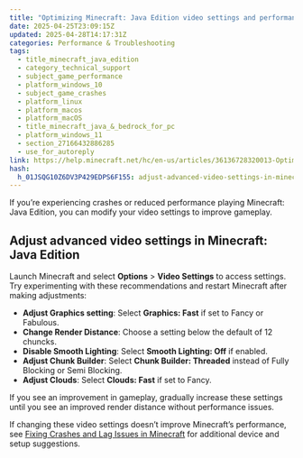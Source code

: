 ```yaml
---
title: "Optimizing Minecraft: Java Edition video settings and performance"
date: 2025-04-25T23:09:15Z
updated: 2025-04-28T14:17:31Z
categories: Performance & Troubleshooting
tags:
  - title_minecraft_java_edition
  - category_technical_support
  - subject_game_performance
  - platform_windows_10
  - subject_game_crashes
  - platform_linux
  - platform_macos
  - platform_macOS
  - title_minecraft_java_&_bedrock_for_pc
  - platform_windows_11
  - section_27166432886285
  - use_for_autoreply
link: https://help.minecraft.net/hc/en-us/articles/36136728320013-Optimizing-Minecraft-Java-Edition-video-settings-and-performance
hash:
  h_01JSQG10Z6DV3P429EDPS6F155: adjust-advanced-video-settings-in-minecraft-java-edition
---
```


If you’re experiencing crashes or reduced performance playing Minecraft: Java Edition, you can modify your video settings to improve gameplay.

## Adjust advanced video settings in Minecraft: Java Edition

Launch Minecraft and select **Options** \> **Video Settings** to access settings. Try experimenting with these recommendations and restart Minecraft after making adjustments:

- **Adjust Graphics setting**: Select **Graphics: Fast** if set to Fancy or Fabulous.
- **Change Render Distance**: Choose a setting below the default of 12 chuncks.
- **Disable Smooth Lighting**: Select **Smooth Lighting: Off** if enabled.
- **Adjust Chunk Builder**: Select **Chunk Builder: Threaded** instead of Fully Blocking or Semi Blocking.
- **Adjust Clouds**: Select **Clouds: Fast** if set to Fancy.

If you see an improvement in gameplay, gradually increase these settings until you see an improved render distance without performance issues.

If changing these video settings doesn’t improve Minecraft’s performance, see [Fixing Crashes and Lag Issues in Minecraft](./Fixing-Crashes-and-Lag-Issues-in-Minecraft.md) for additional device and setup suggestions.
